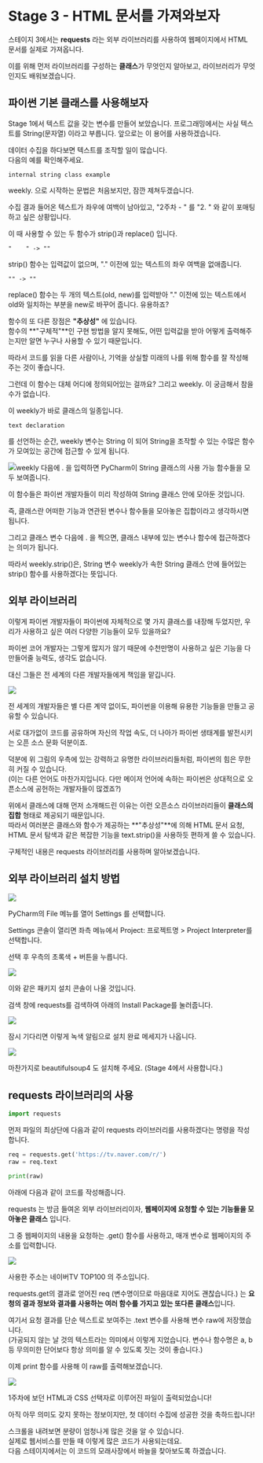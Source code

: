# Stage 3 - HTML 문서를 가져와보자

스테이지 3에서는 **requests** 라는 외부 라이브러리를 사용하여 웹페이지에서 HTML 문서를 실제로 가져옵니다.

이를 위해 먼저 라이브러리를 구성하는 **클래스**가 무엇인지 알아보고, 라이브러리가 무엇인지도 배워보겠습니다.

## 파이썬 기본 클래스를 사용해보자

Stage 1에서 텍스트 값을 갖는 변수를 만들어 보았습니다. 프로그래밍에서는 사실 텍스트를 String\(문자열\) 이라고 부릅니다. 앞으로는 이 용어를 사용하겠습니다.

데이터 수집을 하다보면 텍스트를 조작할 일이 많습니다.  
다음의 예를 확인해주세요.

```text
internal string class example
```



weekly. 으로 시작하는 문법은 처음보지만, 잠깐 제쳐두겠습니다.

수집 결과 들어온 텍스트가 좌우에 여백이 남아있고, "2주차 - " 를 "2. " 와 같이 포매팅하고 싶은 상황입니다.

이 때 사용할 수 있는 두 함수가 strip\(\)과 replace\(\) 입니다.

```text
"    " -> ""
```

strip\(\) 함수는 입력값이 없으며, "." 이전에 있는 텍스트의 좌우 여백을 없애줍니다.

```text
"" -> ""
```

replace\(\) 함수는 두 개의 텍스트\(old, new\)를 입력받아  "." 이전에 있는 텍스트에서 old와 일치하는 부분을 new로 바꾸어 줍니다. 유용하죠?

함수의 또 다른 장점은 **"추상성"** 에 있습니다.  
함수의 **"구체적"**인 구현 방법을 알지 못해도, 어떤 입력값을 받아 어떻게 출력해주는지만 알면 누구나 사용할 수 있기 때문입니다.

따라서 코드를 읽을 다른 사람이나, 기억을 상실할 미래의 나를 위해 함수를 잘 작성해 주는 것이 좋습니다.



그런데 이 함수는 대체 어디에 정의되어있는 걸까요? 그리고 weekly. 이 궁금해서 참을 수가 없습니다.

이 weekly가 바로 클래스의 일종입니다.

```text
text declaration
```

를 선언하는 순간, weekly 변수는 String 이 되어 String을 조작할 수 있는 수많은 함수가 모여있는 공간에 접근할 수 있게 됩니다.

![weekly &#xB2E4;&#xC74C;&#xC5D0; . &#xC744; &#xC785;&#xB825;&#xD558;&#xBA74; PyCharm&#xC774; String &#xD074;&#xB798;&#xC2A4;&#xC758; &#xC0AC;&#xC6A9; &#xAC00;&#xB2A5; &#xD568;&#xC218;&#xB4E4;&#xC744; &#xBAA8;&#xB450; &#xBCF4;&#xC5EC;&#xC90D;&#xB2C8;&#xB2E4;.](../.gitbook/assets/image%20%2898%29.png)

이 함수들은 파이썬 개발자들이 미리 작성하여 String 클래스 안에 모아둔 것입니다.

즉, 클래스란 어떠한 기능과 연관된 변수나 함수들을 모아놓은 집합이라고 생각하시면 됩니다.

그리고 클래스 변수 다음에 . 을 찍으면, 클래스 내부에 있는 변수나 함수에 접근하겠다는 의미가 됩니다.

따라서 weekly.strip\(\)은, String 변수 weekly가 속한 String 클래스 안에 들어있는 strip\(\) 함수를 사용하겠다는 뜻입니다.



## 외부 라이브러리

이렇게 파이썬 개발자들이 파이썬에 자체적으로 몇 가지 클래스를 내장해 두었지만, 우리가 사용하고 싶은 여러 다양한 기능들이 모두 있을까요?

파이썬 코어 개발자는 그렇게 많지가 않기 때문에 수천만명이 사용하고 싶은 기능을 다 만들어줄 능력도, 생각도 없습니다.

대신 그들은 전 세계의 다른 개발자들에게 책임을 맡깁니다.

![](../.gitbook/assets/image%20%2830%29.png)

전 세계의 개발자들은 별 다른 계약 없이도, 파이썬을 이용해 유용한 기능들을 만들고 공유할 수 있습니다.

서로 대가없이 코드를 공유하며 자신의 작업 속도, 더 나아가 파이썬 생태계를 발전시키는 오픈 소스 문화 덕분이죠.

덕분에 위 그림의 우측에 있는 강력하고 유명한 라이브러리들처럼, 파이썬의 힘은 무한히 커질 수 있습니다.  
\(이는 다른 언어도 마찬가지입니다. 다만 메이저 언어에 속하는 파이썬은 상대적으로 오픈소스에 공헌하는 개발자들이 많겠죠?\)

위에서 클래스에 대해 먼저 소개해드린 이유는 이런 오픈소스 라이브러리들이 **클래스의 집합** 형태로 제공되기 때문입니다.  
따라서 여러분은 클래스와 함수가 제공하는 **"추상성"**에 의해 HTML 문서 요청, HTML 문서 탐색과 같은 복잡한 기능을 text.strip\(\)을 사용하듯 편하게 쓸 수 있습니다.

구체적인 내용은 requests 라이브러리를 사용하며 알아보겠습니다.



## 외부 라이브러리 설치 방법

![](../.gitbook/assets/image%20%2824%29.png)

PyCharm의 File 메뉴를 열어 Settings 를 선택합니다.

Settings 콘솔이 열리면 좌측 메뉴에서 Project: 프로젝트명 &gt; Project Interpreter를 선택합니다.

선택 후 우측의 초록색 + 버튼을 누릅니다.



![](../.gitbook/assets/image%20%2855%29.png)

이와 같은 패키지 설치 콘솔이 나올 것입니다.

검색 창에 requests를 검색하여 아래의 Install Package를 눌러줍니다.



![](../.gitbook/assets/image%20%288%29.png)

잠시 기다리면 이렇게 녹색 알림으로 설치 완료 메세지가 나옵니다.



![](../.gitbook/assets/image%20%2851%29.png)

마찬가지로 beautifulsoup4 도 설치해 주세요. \(Stage 4에서 사용합니다.\)



## requests 라이브러리의 사용

```python
import requests
```

먼저 파일의 최상단에 다음과 같이 requests 라이브러리를 사용하겠다는 명령을 작성합니다.



```python
req = requests.get('https://tv.naver.com/r/')
raw = req.text

print(raw)
```

아래에 다음과 같이 코드를 작성해줍니다.

requests 는 방금 들여온 외부 라이브러리이자, **웹페이지에 요청할 수 있는 기능들을 모아놓은 클래스** 입니다.

그 중 웹페이지의 내용을 요청하는 .get\(\) 함수를 사용하고, 매개 변수로 웹페이지의 주소를 입력합니다.

![](../.gitbook/assets/image%20%2859%29.png)

사용한 주소는 네이버TV TOP100 의 주소입니다.

requests.get의 결과로 얻어진 req \(변수명이므로 마음대로 지어도 괜찮습니다.\) 는 **요청의 결과 정보와 결과를 사용하는 여러 함수를 가지고 있는 또다른 클래스**입니다.

여기서 요청 결과를 단순 텍스트로 보여주는 .text 변수를 사용해 변수 raw에 저장했습니다.  
\(가공되지 않는 날 것의 텍스트라는 의미에서 이렇게 지었습니다. 변수나 함수명은 a, b 등 무의미한 단어보다 항상 의미를 알 수 있도록 짓는 것이 좋습니다.\)

이제 print 함수를 사용해 이 raw를 출력해보겠습니다.

![](../.gitbook/assets/image%20%2854%29.png)

1주차에 보던 HTML과 CSS 선택자로 이루어진 파일이 출력되었습니다!

아직 아무 의미도 갖지 못하는 정보이지만, 첫 데이터 수집에 성공한 것을 축하드립니다!

스크롤을 내려보면 분량이 엄청나게 많은 것을 알 수 있습니다.   
실제로 웹서비스를 만들 때 이렇게 많은 코드가 사용되는데요.   
다음 스테이지에서는 이 코드의 모래사장에서 바늘을 찾아보도록 하겠습니다.



